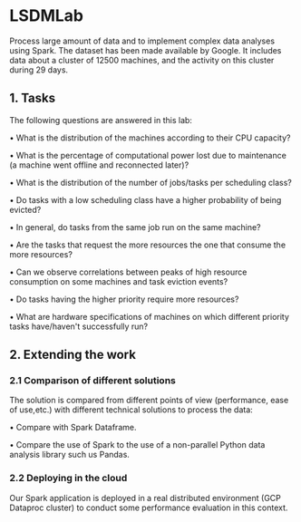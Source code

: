 # LSDMLab
Process large amount of data and to implement complex data analyses using Spark. The dataset has been made available by Google. It includes data about a cluster of 12500 machines, and the activity on this cluster during 29 days.
## 1. Tasks
The following questions are answered in this lab:

• What is the distribution of the machines according to their CPU capacity?

• What is the percentage of computational power lost due to maintenance (a machine went offline and reconnected later)?

• What is the distribution of the number of jobs/tasks per scheduling class?

• Do tasks with a low scheduling class have a higher probability of being evicted?

• In general, do tasks from the same job run on the same machine?

• Are the tasks that request the more resources the one that consume the more resources?

• Can we observe correlations between peaks of high resource consumption on some machines and task eviction events?

• Do tasks having the higher priority require more resources?

• What are hardware specifications of machines on which different priority tasks have/haven't successfully run?
## 2. Extending the work
### 2.1 Comparison of different solutions
The solution is compared from different points of view (performance, ease of use,etc.) with different technical solutions to process the data:

• Compare with Spark Dataframe.

• Compare the use of Spark to the use of a non-parallel Python data analysis library such us Pandas.
### 2.2 Deploying in the cloud
Our Spark application is deployed in a real distributed environment (GCP Dataproc cluster) to conduct some performance evaluation in this context.
